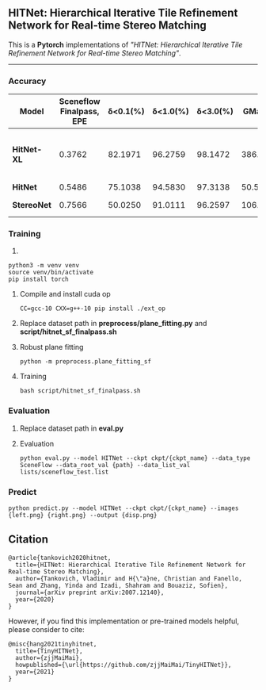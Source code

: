 ## HITNet: Hierarchical Iterative Tile Refinement Network for Real-time Stereo Matching

This is a **Pytorch** implementations of *"HITNet: Hierarchical Iterative Tile Refinement Network for Real-time Stereo Matching"*.

-----------------

### Accuracy
  
| Model                         |  **Sceneflow Finalpass**, EPE | δ<0.1(%) | δ<1.0(%) | δ<3.0(%) | GMac(G) | Checkpoint |     |
| ---                           |  ---                          | ---   | ---   | ---   | ---  | --- | --- |
| **HitNet-XL**                 | 0.3762 | 82.1971 | 96.2759 | 98.1472 | 386.6757 | [ckpt](ckpt/hitnet_xl_sf_finalpass_from_tf.ckpt) | converted copy of [original](https://github.com/google-research/google-research/tree/master/hitnet) tensorflow model |
| **HitNet**                    | 0.5486 | 75.1038 | 94.5830 | 97.3138 | 50.5048  | [ckpt](ckpt/hitnet_sf_finalpass.ckpt) |  |
| **StereoNet**                 | 0.7566 | 50.0250 | 91.0111 | 96.2597 | 106.7765 | [ckpt](ckpt/stereo_net.ckpt) | 8x downsample |


### Training

1.

  ```
  python3 -m venv venv
  source venv/bin/activate
  pip install torch
  ```

1) Compile and install cuda op
    ```shell
    CC=gcc-10 CXX=g++-10 pip install ./ext_op
    ```

2) Replace dataset path in **preprocess/plane_fitting.py** and **script/hitnet_sf_finalpass.sh**

3) Robust plane fitting 
    ```
    python -m preprocess.plane_fitting_sf
    ```

2) Training
    ```shell 
    bash script/hitnet_sf_finalpass.sh
    ```

### Evaluation

1) Replace dataset path in **eval.py**

1) Evaluation
    ```shell
    python eval.py --model HITNet --ckpt ckpt/{ckpt_name} --data_type SceneFlow --data_root_val {path} --data_list_val lists/sceneflow_test.list
    ```

### Predict

```shell
python predict.py --model HITNet --ckpt ckpt/{ckpt_name} --images {left.png} {right.png} --output {disp.png}
```

## Citation
```
@article{tankovich2020hitnet,
  title={HITNet: Hierarchical Iterative Tile Refinement Network for Real-time Stereo Matching},
  author={Tankovich, Vladimir and H{\"a}ne, Christian and Fanello, Sean and Zhang, Yinda and Izadi, Shahram and Bouaziz, Sofien},
  journal={arXiv preprint arXiv:2007.12140},
  year={2020}
}
```

However, if you find this implementation or pre-trained models helpful, please consider to cite:
```
@misc{hang2021tinyhitnet,
  title={TinyHITNet},
  author={zjjMaiMai},
  howpublished={\url{https://github.com/zjjMaiMai/TinyHITNet}},
  year={2021}
}
```
